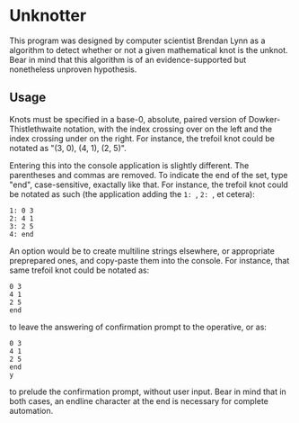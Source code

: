 # Unknotter
This program was designed by computer scientist Brendan Lynn as a algorithm to detect whether or not a given mathematical knot is the unknot. Bear in mind that this algorithm is of an evidence-supported but nonetheless unproven hypothesis.

## Usage
Knots must be specified in a base-0, absolute, paired version of Dowker-Thistlethwaite notation, with the index crossing over on the left and the index crossing under on the right. For instance, the trefoil knot could be notated as "(3, 0), (4, 1), (2, 5)".

Entering this into the console application is slightly different. The parentheses and commas are removed. To indicate the end of the set, type "end", case-sensitive, exactally like that. For instance, the trefoil knot could be notated as such (the application adding the `1: `, `2: `, et cetera):
```
1: 0 3
2: 4 1
3: 2 5
4: end
```
An option would be to create multiline strings elsewhere, or appropriate preprepared ones, and copy-paste them into the console. For instance, that same trefoil knot could be notated as:
```
0 3
4 1
2 5
end

```
to leave the answering of confirmation prompt to the operative, or as:
```
0 3
4 1
2 5
end
y

```
to prelude the confirmation prompt, without user input. Bear in mind that in both cases, an endline character at the end is necessary for complete automation.
